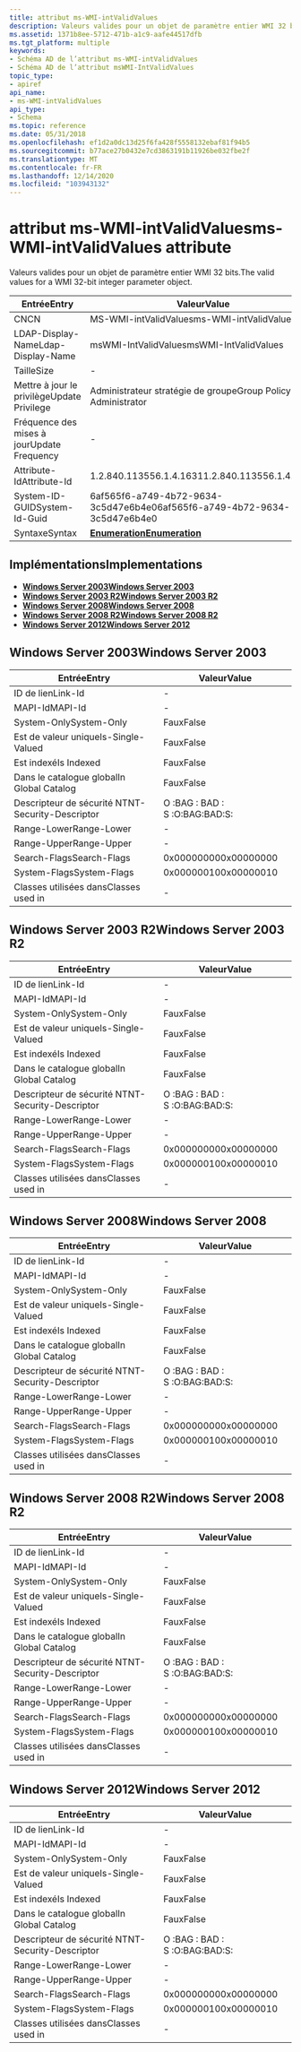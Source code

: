 ```yaml
---
title: attribut ms-WMI-intValidValues
description: Valeurs valides pour un objet de paramètre entier WMI 32 bits.
ms.assetid: 1371b8ee-5712-471b-a1c9-aafe44517dfb
ms.tgt_platform: multiple
keywords:
- Schéma AD de l’attribut ms-WMI-intValidValues
- Schéma AD de l’attribut msWMI-IntValidValues
topic_type:
- apiref
api_name:
- ms-WMI-intValidValues
api_type:
- Schema
ms.topic: reference
ms.date: 05/31/2018
ms.openlocfilehash: ef1d2a0dc13d25f6fa428f5558132ebaf81f94b5
ms.sourcegitcommit: b77ace27b0432e7cd3863191b11926be032fbe2f
ms.translationtype: MT
ms.contentlocale: fr-FR
ms.lasthandoff: 12/14/2020
ms.locfileid: "103943132"
---
```

# <a name="ms-wmi-intvalidvalues-attribute"></a><span data-ttu-id="c0ce0-105">attribut ms-WMI-intValidValues</span><span class="sxs-lookup"><span data-stu-id="c0ce0-105">ms-WMI-intValidValues attribute</span></span>

<span data-ttu-id="c0ce0-106">Valeurs valides pour un objet de paramètre entier WMI 32 bits.</span><span class="sxs-lookup"><span data-stu-id="c0ce0-106">The valid values for a WMI 32-bit integer parameter object.</span></span>



| <span data-ttu-id="c0ce0-107">Entrée</span><span class="sxs-lookup"><span data-stu-id="c0ce0-107">Entry</span></span> | <span data-ttu-id="c0ce0-108">Valeur</span><span class="sxs-lookup"><span data-stu-id="c0ce0-108">Value</span></span> |
|-------------------|--------------------------------------|
| <span data-ttu-id="c0ce0-109">CN</span><span class="sxs-lookup"><span data-stu-id="c0ce0-109">CN</span></span>                | <span data-ttu-id="c0ce0-110">MS-WMI-intValidValues</span><span class="sxs-lookup"><span data-stu-id="c0ce0-110">ms-WMI-intValidValues</span></span>                |
| <span data-ttu-id="c0ce0-111">LDAP-Display-Name</span><span class="sxs-lookup"><span data-stu-id="c0ce0-111">Ldap-Display-Name</span></span> | <span data-ttu-id="c0ce0-112">msWMI-IntValidValues</span><span class="sxs-lookup"><span data-stu-id="c0ce0-112">msWMI-IntValidValues</span></span>                 |
| <span data-ttu-id="c0ce0-113">Taille</span><span class="sxs-lookup"><span data-stu-id="c0ce0-113">Size</span></span>              | \-                                   |
| <span data-ttu-id="c0ce0-114">Mettre à jour le privilège</span><span class="sxs-lookup"><span data-stu-id="c0ce0-114">Update Privilege</span></span>  | <span data-ttu-id="c0ce0-115">Administrateur stratégie de groupe</span><span class="sxs-lookup"><span data-stu-id="c0ce0-115">Group Policy Administrator</span></span>           |
| <span data-ttu-id="c0ce0-116">Fréquence des mises à jour</span><span class="sxs-lookup"><span data-stu-id="c0ce0-116">Update Frequency</span></span>  | \-                                   |
| <span data-ttu-id="c0ce0-117">Attribute-Id</span><span class="sxs-lookup"><span data-stu-id="c0ce0-117">Attribute-Id</span></span>      | <span data-ttu-id="c0ce0-118">1.2.840.113556.1.4.1631</span><span class="sxs-lookup"><span data-stu-id="c0ce0-118">1.2.840.113556.1.4.1631</span></span>              |
| <span data-ttu-id="c0ce0-119">System-ID-GUID</span><span class="sxs-lookup"><span data-stu-id="c0ce0-119">System-Id-Guid</span></span>    | <span data-ttu-id="c0ce0-120">6af565f6-a749-4b72-9634-3c5d47e6b4e0</span><span class="sxs-lookup"><span data-stu-id="c0ce0-120">6af565f6-a749-4b72-9634-3c5d47e6b4e0</span></span> |
| <span data-ttu-id="c0ce0-121">Syntaxe</span><span class="sxs-lookup"><span data-stu-id="c0ce0-121">Syntax</span></span>            | [<span data-ttu-id="c0ce0-122">**Enumeration**</span><span class="sxs-lookup"><span data-stu-id="c0ce0-122">**Enumeration**</span></span>](s-enumeration.md) |



## <a name="implementations"></a><span data-ttu-id="c0ce0-123">Implémentations</span><span class="sxs-lookup"><span data-stu-id="c0ce0-123">Implementations</span></span>

-   [<span data-ttu-id="c0ce0-124">**Windows Server 2003**</span><span class="sxs-lookup"><span data-stu-id="c0ce0-124">**Windows Server 2003**</span></span>](#windows-server-2003)
-   [<span data-ttu-id="c0ce0-125">**Windows Server 2003 R2**</span><span class="sxs-lookup"><span data-stu-id="c0ce0-125">**Windows Server 2003 R2**</span></span>](#windows-server-2003-r2)
-   [<span data-ttu-id="c0ce0-126">**Windows Server 2008**</span><span class="sxs-lookup"><span data-stu-id="c0ce0-126">**Windows Server 2008**</span></span>](#windows-server-2008)
-   [<span data-ttu-id="c0ce0-127">**Windows Server 2008 R2**</span><span class="sxs-lookup"><span data-stu-id="c0ce0-127">**Windows Server 2008 R2**</span></span>](#windows-server-2008-r2)
-   [<span data-ttu-id="c0ce0-128">**Windows Server 2012**</span><span class="sxs-lookup"><span data-stu-id="c0ce0-128">**Windows Server 2012**</span></span>](#windows-server-2012)

## <a name="windows-server-2003"></a><span data-ttu-id="c0ce0-129">Windows Server 2003</span><span class="sxs-lookup"><span data-stu-id="c0ce0-129">Windows Server 2003</span></span>



| <span data-ttu-id="c0ce0-130">Entrée</span><span class="sxs-lookup"><span data-stu-id="c0ce0-130">Entry</span></span> | <span data-ttu-id="c0ce0-131">Valeur</span><span class="sxs-lookup"><span data-stu-id="c0ce0-131">Value</span></span> |
|------------------------|--------------|
| <span data-ttu-id="c0ce0-132">ID de lien</span><span class="sxs-lookup"><span data-stu-id="c0ce0-132">Link-Id</span></span>                | \-           |
| <span data-ttu-id="c0ce0-133">MAPI-Id</span><span class="sxs-lookup"><span data-stu-id="c0ce0-133">MAPI-Id</span></span>                | \-           |
| <span data-ttu-id="c0ce0-134">System-Only</span><span class="sxs-lookup"><span data-stu-id="c0ce0-134">System-Only</span></span>            | <span data-ttu-id="c0ce0-135">Faux</span><span class="sxs-lookup"><span data-stu-id="c0ce0-135">False</span></span>        |
| <span data-ttu-id="c0ce0-136">Est de valeur unique</span><span class="sxs-lookup"><span data-stu-id="c0ce0-136">Is-Single-Valued</span></span>       | <span data-ttu-id="c0ce0-137">Faux</span><span class="sxs-lookup"><span data-stu-id="c0ce0-137">False</span></span>        |
| <span data-ttu-id="c0ce0-138">Est indexé</span><span class="sxs-lookup"><span data-stu-id="c0ce0-138">Is Indexed</span></span>             | <span data-ttu-id="c0ce0-139">Faux</span><span class="sxs-lookup"><span data-stu-id="c0ce0-139">False</span></span>        |
| <span data-ttu-id="c0ce0-140">Dans le catalogue global</span><span class="sxs-lookup"><span data-stu-id="c0ce0-140">In Global Catalog</span></span>      | <span data-ttu-id="c0ce0-141">Faux</span><span class="sxs-lookup"><span data-stu-id="c0ce0-141">False</span></span>        |
| <span data-ttu-id="c0ce0-142">Descripteur de sécurité NT</span><span class="sxs-lookup"><span data-stu-id="c0ce0-142">NT-Security-Descriptor</span></span> | <span data-ttu-id="c0ce0-143">O :BAG : BAD : S :</span><span class="sxs-lookup"><span data-stu-id="c0ce0-143">O:BAG:BAD:S:</span></span> |
| <span data-ttu-id="c0ce0-144">Range-Lower</span><span class="sxs-lookup"><span data-stu-id="c0ce0-144">Range-Lower</span></span>            | \-           |
| <span data-ttu-id="c0ce0-145">Range-Upper</span><span class="sxs-lookup"><span data-stu-id="c0ce0-145">Range-Upper</span></span>            | \-           |
| <span data-ttu-id="c0ce0-146">Search-Flags</span><span class="sxs-lookup"><span data-stu-id="c0ce0-146">Search-Flags</span></span>           | <span data-ttu-id="c0ce0-147">0x00000000</span><span class="sxs-lookup"><span data-stu-id="c0ce0-147">0x00000000</span></span>   |
| <span data-ttu-id="c0ce0-148">System-Flags</span><span class="sxs-lookup"><span data-stu-id="c0ce0-148">System-Flags</span></span>           | <span data-ttu-id="c0ce0-149">0x00000010</span><span class="sxs-lookup"><span data-stu-id="c0ce0-149">0x00000010</span></span>   |
| <span data-ttu-id="c0ce0-150">Classes utilisées dans</span><span class="sxs-lookup"><span data-stu-id="c0ce0-150">Classes used in</span></span>        | \-           |



## <a name="windows-server-2003-r2"></a><span data-ttu-id="c0ce0-151">Windows Server 2003 R2</span><span class="sxs-lookup"><span data-stu-id="c0ce0-151">Windows Server 2003 R2</span></span>



| <span data-ttu-id="c0ce0-152">Entrée</span><span class="sxs-lookup"><span data-stu-id="c0ce0-152">Entry</span></span> | <span data-ttu-id="c0ce0-153">Valeur</span><span class="sxs-lookup"><span data-stu-id="c0ce0-153">Value</span></span> |
|------------------------|--------------|
| <span data-ttu-id="c0ce0-154">ID de lien</span><span class="sxs-lookup"><span data-stu-id="c0ce0-154">Link-Id</span></span>                | \-           |
| <span data-ttu-id="c0ce0-155">MAPI-Id</span><span class="sxs-lookup"><span data-stu-id="c0ce0-155">MAPI-Id</span></span>                | \-           |
| <span data-ttu-id="c0ce0-156">System-Only</span><span class="sxs-lookup"><span data-stu-id="c0ce0-156">System-Only</span></span>            | <span data-ttu-id="c0ce0-157">Faux</span><span class="sxs-lookup"><span data-stu-id="c0ce0-157">False</span></span>        |
| <span data-ttu-id="c0ce0-158">Est de valeur unique</span><span class="sxs-lookup"><span data-stu-id="c0ce0-158">Is-Single-Valued</span></span>       | <span data-ttu-id="c0ce0-159">Faux</span><span class="sxs-lookup"><span data-stu-id="c0ce0-159">False</span></span>        |
| <span data-ttu-id="c0ce0-160">Est indexé</span><span class="sxs-lookup"><span data-stu-id="c0ce0-160">Is Indexed</span></span>             | <span data-ttu-id="c0ce0-161">Faux</span><span class="sxs-lookup"><span data-stu-id="c0ce0-161">False</span></span>        |
| <span data-ttu-id="c0ce0-162">Dans le catalogue global</span><span class="sxs-lookup"><span data-stu-id="c0ce0-162">In Global Catalog</span></span>      | <span data-ttu-id="c0ce0-163">Faux</span><span class="sxs-lookup"><span data-stu-id="c0ce0-163">False</span></span>        |
| <span data-ttu-id="c0ce0-164">Descripteur de sécurité NT</span><span class="sxs-lookup"><span data-stu-id="c0ce0-164">NT-Security-Descriptor</span></span> | <span data-ttu-id="c0ce0-165">O :BAG : BAD : S :</span><span class="sxs-lookup"><span data-stu-id="c0ce0-165">O:BAG:BAD:S:</span></span> |
| <span data-ttu-id="c0ce0-166">Range-Lower</span><span class="sxs-lookup"><span data-stu-id="c0ce0-166">Range-Lower</span></span>            | \-           |
| <span data-ttu-id="c0ce0-167">Range-Upper</span><span class="sxs-lookup"><span data-stu-id="c0ce0-167">Range-Upper</span></span>            | \-           |
| <span data-ttu-id="c0ce0-168">Search-Flags</span><span class="sxs-lookup"><span data-stu-id="c0ce0-168">Search-Flags</span></span>           | <span data-ttu-id="c0ce0-169">0x00000000</span><span class="sxs-lookup"><span data-stu-id="c0ce0-169">0x00000000</span></span>   |
| <span data-ttu-id="c0ce0-170">System-Flags</span><span class="sxs-lookup"><span data-stu-id="c0ce0-170">System-Flags</span></span>           | <span data-ttu-id="c0ce0-171">0x00000010</span><span class="sxs-lookup"><span data-stu-id="c0ce0-171">0x00000010</span></span>   |
| <span data-ttu-id="c0ce0-172">Classes utilisées dans</span><span class="sxs-lookup"><span data-stu-id="c0ce0-172">Classes used in</span></span>        | \-           |



## <a name="windows-server-2008"></a><span data-ttu-id="c0ce0-173">Windows Server 2008</span><span class="sxs-lookup"><span data-stu-id="c0ce0-173">Windows Server 2008</span></span>



| <span data-ttu-id="c0ce0-174">Entrée</span><span class="sxs-lookup"><span data-stu-id="c0ce0-174">Entry</span></span> | <span data-ttu-id="c0ce0-175">Valeur</span><span class="sxs-lookup"><span data-stu-id="c0ce0-175">Value</span></span> |
|------------------------|--------------|
| <span data-ttu-id="c0ce0-176">ID de lien</span><span class="sxs-lookup"><span data-stu-id="c0ce0-176">Link-Id</span></span>                | \-           |
| <span data-ttu-id="c0ce0-177">MAPI-Id</span><span class="sxs-lookup"><span data-stu-id="c0ce0-177">MAPI-Id</span></span>                | \-           |
| <span data-ttu-id="c0ce0-178">System-Only</span><span class="sxs-lookup"><span data-stu-id="c0ce0-178">System-Only</span></span>            | <span data-ttu-id="c0ce0-179">Faux</span><span class="sxs-lookup"><span data-stu-id="c0ce0-179">False</span></span>        |
| <span data-ttu-id="c0ce0-180">Est de valeur unique</span><span class="sxs-lookup"><span data-stu-id="c0ce0-180">Is-Single-Valued</span></span>       | <span data-ttu-id="c0ce0-181">Faux</span><span class="sxs-lookup"><span data-stu-id="c0ce0-181">False</span></span>        |
| <span data-ttu-id="c0ce0-182">Est indexé</span><span class="sxs-lookup"><span data-stu-id="c0ce0-182">Is Indexed</span></span>             | <span data-ttu-id="c0ce0-183">Faux</span><span class="sxs-lookup"><span data-stu-id="c0ce0-183">False</span></span>        |
| <span data-ttu-id="c0ce0-184">Dans le catalogue global</span><span class="sxs-lookup"><span data-stu-id="c0ce0-184">In Global Catalog</span></span>      | <span data-ttu-id="c0ce0-185">Faux</span><span class="sxs-lookup"><span data-stu-id="c0ce0-185">False</span></span>        |
| <span data-ttu-id="c0ce0-186">Descripteur de sécurité NT</span><span class="sxs-lookup"><span data-stu-id="c0ce0-186">NT-Security-Descriptor</span></span> | <span data-ttu-id="c0ce0-187">O :BAG : BAD : S :</span><span class="sxs-lookup"><span data-stu-id="c0ce0-187">O:BAG:BAD:S:</span></span> |
| <span data-ttu-id="c0ce0-188">Range-Lower</span><span class="sxs-lookup"><span data-stu-id="c0ce0-188">Range-Lower</span></span>            | \-           |
| <span data-ttu-id="c0ce0-189">Range-Upper</span><span class="sxs-lookup"><span data-stu-id="c0ce0-189">Range-Upper</span></span>            | \-           |
| <span data-ttu-id="c0ce0-190">Search-Flags</span><span class="sxs-lookup"><span data-stu-id="c0ce0-190">Search-Flags</span></span>           | <span data-ttu-id="c0ce0-191">0x00000000</span><span class="sxs-lookup"><span data-stu-id="c0ce0-191">0x00000000</span></span>   |
| <span data-ttu-id="c0ce0-192">System-Flags</span><span class="sxs-lookup"><span data-stu-id="c0ce0-192">System-Flags</span></span>           | <span data-ttu-id="c0ce0-193">0x00000010</span><span class="sxs-lookup"><span data-stu-id="c0ce0-193">0x00000010</span></span>   |
| <span data-ttu-id="c0ce0-194">Classes utilisées dans</span><span class="sxs-lookup"><span data-stu-id="c0ce0-194">Classes used in</span></span>        | \-           |



## <a name="windows-server-2008-r2"></a><span data-ttu-id="c0ce0-195">Windows Server 2008 R2</span><span class="sxs-lookup"><span data-stu-id="c0ce0-195">Windows Server 2008 R2</span></span>



| <span data-ttu-id="c0ce0-196">Entrée</span><span class="sxs-lookup"><span data-stu-id="c0ce0-196">Entry</span></span> | <span data-ttu-id="c0ce0-197">Valeur</span><span class="sxs-lookup"><span data-stu-id="c0ce0-197">Value</span></span> |
|------------------------|--------------|
| <span data-ttu-id="c0ce0-198">ID de lien</span><span class="sxs-lookup"><span data-stu-id="c0ce0-198">Link-Id</span></span>                | \-           |
| <span data-ttu-id="c0ce0-199">MAPI-Id</span><span class="sxs-lookup"><span data-stu-id="c0ce0-199">MAPI-Id</span></span>                | \-           |
| <span data-ttu-id="c0ce0-200">System-Only</span><span class="sxs-lookup"><span data-stu-id="c0ce0-200">System-Only</span></span>            | <span data-ttu-id="c0ce0-201">Faux</span><span class="sxs-lookup"><span data-stu-id="c0ce0-201">False</span></span>        |
| <span data-ttu-id="c0ce0-202">Est de valeur unique</span><span class="sxs-lookup"><span data-stu-id="c0ce0-202">Is-Single-Valued</span></span>       | <span data-ttu-id="c0ce0-203">Faux</span><span class="sxs-lookup"><span data-stu-id="c0ce0-203">False</span></span>        |
| <span data-ttu-id="c0ce0-204">Est indexé</span><span class="sxs-lookup"><span data-stu-id="c0ce0-204">Is Indexed</span></span>             | <span data-ttu-id="c0ce0-205">Faux</span><span class="sxs-lookup"><span data-stu-id="c0ce0-205">False</span></span>        |
| <span data-ttu-id="c0ce0-206">Dans le catalogue global</span><span class="sxs-lookup"><span data-stu-id="c0ce0-206">In Global Catalog</span></span>      | <span data-ttu-id="c0ce0-207">Faux</span><span class="sxs-lookup"><span data-stu-id="c0ce0-207">False</span></span>        |
| <span data-ttu-id="c0ce0-208">Descripteur de sécurité NT</span><span class="sxs-lookup"><span data-stu-id="c0ce0-208">NT-Security-Descriptor</span></span> | <span data-ttu-id="c0ce0-209">O :BAG : BAD : S :</span><span class="sxs-lookup"><span data-stu-id="c0ce0-209">O:BAG:BAD:S:</span></span> |
| <span data-ttu-id="c0ce0-210">Range-Lower</span><span class="sxs-lookup"><span data-stu-id="c0ce0-210">Range-Lower</span></span>            | \-           |
| <span data-ttu-id="c0ce0-211">Range-Upper</span><span class="sxs-lookup"><span data-stu-id="c0ce0-211">Range-Upper</span></span>            | \-           |
| <span data-ttu-id="c0ce0-212">Search-Flags</span><span class="sxs-lookup"><span data-stu-id="c0ce0-212">Search-Flags</span></span>           | <span data-ttu-id="c0ce0-213">0x00000000</span><span class="sxs-lookup"><span data-stu-id="c0ce0-213">0x00000000</span></span>   |
| <span data-ttu-id="c0ce0-214">System-Flags</span><span class="sxs-lookup"><span data-stu-id="c0ce0-214">System-Flags</span></span>           | <span data-ttu-id="c0ce0-215">0x00000010</span><span class="sxs-lookup"><span data-stu-id="c0ce0-215">0x00000010</span></span>   |
| <span data-ttu-id="c0ce0-216">Classes utilisées dans</span><span class="sxs-lookup"><span data-stu-id="c0ce0-216">Classes used in</span></span>        | \-           |



## <a name="windows-server-2012"></a><span data-ttu-id="c0ce0-217">Windows Server 2012</span><span class="sxs-lookup"><span data-stu-id="c0ce0-217">Windows Server 2012</span></span>



| <span data-ttu-id="c0ce0-218">Entrée</span><span class="sxs-lookup"><span data-stu-id="c0ce0-218">Entry</span></span> | <span data-ttu-id="c0ce0-219">Valeur</span><span class="sxs-lookup"><span data-stu-id="c0ce0-219">Value</span></span> |
|------------------------|--------------|
| <span data-ttu-id="c0ce0-220">ID de lien</span><span class="sxs-lookup"><span data-stu-id="c0ce0-220">Link-Id</span></span>                | \-           |
| <span data-ttu-id="c0ce0-221">MAPI-Id</span><span class="sxs-lookup"><span data-stu-id="c0ce0-221">MAPI-Id</span></span>                | \-           |
| <span data-ttu-id="c0ce0-222">System-Only</span><span class="sxs-lookup"><span data-stu-id="c0ce0-222">System-Only</span></span>            | <span data-ttu-id="c0ce0-223">Faux</span><span class="sxs-lookup"><span data-stu-id="c0ce0-223">False</span></span>        |
| <span data-ttu-id="c0ce0-224">Est de valeur unique</span><span class="sxs-lookup"><span data-stu-id="c0ce0-224">Is-Single-Valued</span></span>       | <span data-ttu-id="c0ce0-225">Faux</span><span class="sxs-lookup"><span data-stu-id="c0ce0-225">False</span></span>        |
| <span data-ttu-id="c0ce0-226">Est indexé</span><span class="sxs-lookup"><span data-stu-id="c0ce0-226">Is Indexed</span></span>             | <span data-ttu-id="c0ce0-227">Faux</span><span class="sxs-lookup"><span data-stu-id="c0ce0-227">False</span></span>        |
| <span data-ttu-id="c0ce0-228">Dans le catalogue global</span><span class="sxs-lookup"><span data-stu-id="c0ce0-228">In Global Catalog</span></span>      | <span data-ttu-id="c0ce0-229">Faux</span><span class="sxs-lookup"><span data-stu-id="c0ce0-229">False</span></span>        |
| <span data-ttu-id="c0ce0-230">Descripteur de sécurité NT</span><span class="sxs-lookup"><span data-stu-id="c0ce0-230">NT-Security-Descriptor</span></span> | <span data-ttu-id="c0ce0-231">O :BAG : BAD : S :</span><span class="sxs-lookup"><span data-stu-id="c0ce0-231">O:BAG:BAD:S:</span></span> |
| <span data-ttu-id="c0ce0-232">Range-Lower</span><span class="sxs-lookup"><span data-stu-id="c0ce0-232">Range-Lower</span></span>            | \-           |
| <span data-ttu-id="c0ce0-233">Range-Upper</span><span class="sxs-lookup"><span data-stu-id="c0ce0-233">Range-Upper</span></span>            | \-           |
| <span data-ttu-id="c0ce0-234">Search-Flags</span><span class="sxs-lookup"><span data-stu-id="c0ce0-234">Search-Flags</span></span>           | <span data-ttu-id="c0ce0-235">0x00000000</span><span class="sxs-lookup"><span data-stu-id="c0ce0-235">0x00000000</span></span>   |
| <span data-ttu-id="c0ce0-236">System-Flags</span><span class="sxs-lookup"><span data-stu-id="c0ce0-236">System-Flags</span></span>           | <span data-ttu-id="c0ce0-237">0x00000010</span><span class="sxs-lookup"><span data-stu-id="c0ce0-237">0x00000010</span></span>   |
| <span data-ttu-id="c0ce0-238">Classes utilisées dans</span><span class="sxs-lookup"><span data-stu-id="c0ce0-238">Classes used in</span></span>        | \-           |



 

 




